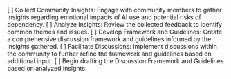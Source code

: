 [ ] Collect Community Insights: Engage with community members to gather insights regarding emotional impacts of AI use and potential risks of dependency.
[ ] Analyze Insights: Review the collected feedback to identify common themes and issues.
[ ] Develop Framework and Guidelines: Create a comprehensive discussion framework and guidelines informed by the insights gathered.
[ ] Facilitate Discussions: Implement discussions within the community to further refine the framework and guidelines based on additional input.
[ ] Begin drafting the Discussion Framework and Guidelines based on analyzed insights.